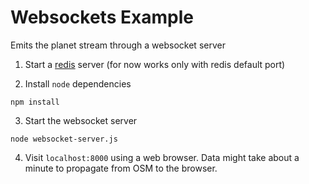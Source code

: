 # Websockets Example

Emits the planet stream through a websocket server

1. Start a [redis](http://redis.io/) server (for now works only with redis default port)

2. Install `node` dependencies
```
npm install
```

3. Start the websocket server
```
node websocket-server.js
```

4. Visit `localhost:8000` using a web browser. Data might take about a minute to propagate from OSM to the browser.
